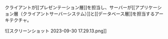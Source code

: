 クライアントが[[プレゼンテーション層]]を担当し、サーバーが[[アプリケーション層（クライアントサーバーシステム）]]と[[データベース層]]を担当するアーキテクチャ。

![[スクリーンショット 2023-09-30 17.29.13.png]]

